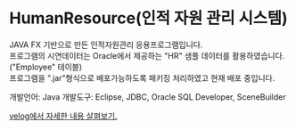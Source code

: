 # HumanResource(인적 자원 관리 시스템)

JAVA FX 기반으로 만든 인적자원관리 응용프로그램입니다. 
<br/>
프로그램의 시연데이터는 Oracle에서 제공하는 "HR" 샘플 데이터를 활용하였습니다.("Employee" 테이블)
<br/>
프로그램을 ".jar"형식으로 배포가능하도록 패키징 처리하였고 현재 배포 중입니다.

개발언어: Java
개발도구: Eclipse, JDBC, Oracle SQL Developer, SceneBuilder

<a href="https://velog.io/@hangy3olchoi/JAVA-FX-%EC%9D%B8%EC%A0%81-%EC%9E%90%EC%9B%90-%EA%B4%80%EB%A6%AC-%EC%8B%9C%EC%8A%A4%ED%85%9C" target="blank">
velog에서 자세한 내용 살펴보기.
</a>
